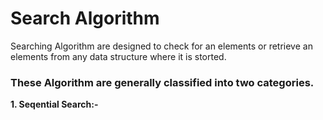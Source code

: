 # Search Algorithm

Searching Algorithm are designed to check for an elements or retrieve an elements from any data structure where it is storted.

### These Algorithm are generally classified into two categories.
**1. Seqential Search:-**  